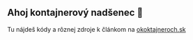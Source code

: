 ## Ahoj kontajnerový nadšenec 👋

Tu nájdeš kódy a rôznej zdroje k článkom na [okoktajneroch.sk](https://okontajneroch.sk)
